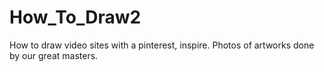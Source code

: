 # How_To_Draw2

How to draw video sites with a pinterest, inspire. Photos of artworks done by our great masters.  